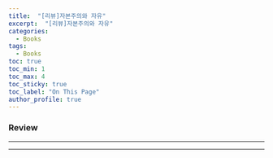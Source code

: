 ```yaml
---
title:  "[리뷰]자본주의와 자유"
excerpt:  "[리뷰]자본주의와 자유"
categories:
  - Books
tags:
  - Books
toc: true
toc_min: 1
toc_max: 4
toc_sticky: true
toc_label: "On This Page"
author_profile: true
---
```


### Review



---


---
